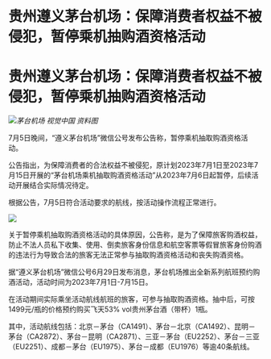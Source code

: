 # 贵州遵义茅台机场：保障消费者权益不被侵犯，暂停乘机抽购酒资格活动

# 贵州遵义茅台机场：保障消费者权益不被侵犯，暂停乘机抽购酒资格活动

![](https://inews.gtimg.com/newsapp_bt/0/15811931647/1000)_茅台机场 视觉中国 资料图_

7月5日晚间，“遵义茅台机场”微信公号发布公告称，暂停乘机抽取购酒资格活动。

公告指出，为保障消费者的合法权益不被侵犯，原计划2023年7月1日至2023年7月15日开展的“茅台机场乘机抽取购酒资格活动”从2023年7月6日起暂停，后续活动开展结合实际情况待定。

根据公告，7月5日符合活动要求的航线，按活动操作流程正常进行。

![](https://inews.gtimg.com/newsapp_bt/0/15811931648/1000)

关于暂停乘机抽取购酒资格活动的具体原因，公告称，是为了保障旅客购酒权益，防止不法人员私下收集、使用、倒卖旅客身份信息和航空客票等假冒旅客身份购酒的违法行为导致合法的旅客无法正常参与抽取购酒资格活动和丧失购酒资格。

据“遵义茅台机场”微信公号6月29日发布消息，茅台机场推出全新系列航班预约购酒活动，活动时间为2023年7月1日-7月15日。

在活动期间实际乘坐活动航线航班的旅客，可参与抽取购酒资格。抽中后，可按1499元/瓶的价格预约购买飞天53% vol贵州茅台酒（带杯）1瓶。

其中，活动航线包括：北京－茅台（CA1491）、茅台－北京（CA1492）、昆明－茅台（CA2872）、茅台－昆明（CA2871）、三亚－茅台（EU2252）、茅台－三亚（EU2251）、成都－茅台（EU1975）、茅台－成都（EU1976）等逾40条航线。

